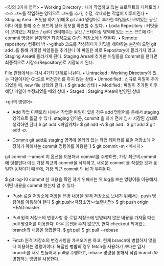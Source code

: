 <깃의 3가지 영역>
•	Working Directory : 내가 작업하고 있는 프로젝트의 디렉토리 / 소스 코드를 작업하는 영역으로 코드를 추가, 수정, 삭제하는 작업이 이루어진다
•	Staging Area : 커밋을 하기 위해 $ git add 명령어로 추가한 파일들이 모여있는 공간이다 이를 통해 소스 코드의 상태 정보를 확인할 수 있다.
•	Locla Repository : 커밋들이 모여있는 저장소 / git이 관리해주는 공간 / 스테이징 영역에 있는 소스 코드에 Git commit 명령을 실행하면 최종적으로 Git의    저장소에 반영된다.
•	Remote repository: 컴퓨터 밖 ->github
코드를 작성하다가 커밋을 해야하는 순간이 오면 git add .를 통해 커밋할 파일들을 추가한다
이 파일은 바로 Repository에 올라가지 않고, Staging Area에 올라가게 된다.
Staging Area에 추가한 파일들을 Commit을 한다면 최종적으로 저장소(Repository)로  저장되게 된다.

<File status lifecycle>
File 관점에서는 다시 4가지 단계로 나뉜다.
•	Untracked : Working Directory에 있는 파일이지만 Git으로 버전관리를 하지 않는 상태
•	Unmodified : 신규로 파일이 추가되었을 때, new file 상태와 같다. ( $ git add 상태 )
•	Modified : 파일이 추가된 이후 해당 파일이 수정되었을 때의 상태
•	Staged : Staging Area에 반영된 상태

<git의 명령어>
-	Add
작업 디렉토리 내에서 작업한 파일이 있을 경우 add 명령어를 통해서 staging 영역으로 옮길 수 있다.
staging 영역은, commit 을 하기 전에 임시 저장된 상태로 생각하면 된다
$ git add <파일위치>
$ git add -A
$ git add .
$ git add
$ git add -p.

-	Commit
git add로 staging 영역에 올라와 있는 작업 데이터를 로컬 저장소에 저장하기 위해서는 commit 명령어를 이용한다
$ git commit -m <메시지>

git commit —ament
이 옵션을 이용해서 commit를 수행하면, 가장 최근의 commit에 덧붙인다.이는 가장 최근의 commit을 삭제하고, 새로운 commit 을 작성한 것과 동일한 동작이기 때문에, 가장 최근 commit 의 id 가 부여된다.

$ git log-10
commit 한 내용을 확인 하기 위해서는 위 log를 보는 명령어를 이용해서 어떤 내용을 commit 했는지 알 수 있다.

-	Push
로컬 저장소에 저장된 변경 내용을 원격 저장소로 보내기 위해서는 push 명령어를 이용해야 한다
$ git push<저장소명><브랜치명>
$ git push origin HEAD:master

-	Pull
원격 저장소의 변경사항 중 로컬 저장소에 반영되지 않은 내용을 가져올 때는 pull 명령어를 이용한다. 아무 옵션을 주지 않으면, 현지 checkout 되어있는 branch의 내용을 병합한다.
$ git pull
$ git pull --rebase

-	Fetch
원격 저장소의 변경사항을 가져오기만 하고, 현재 branch에 병합하지 않을 때 이용하는 명령어이다.
복잡한 병합의 경우 fetch를 사용하기 보다는 임시 branch를 새로 만들어서 pull을 수행하고,
rebase 명령을 통해서 작업 branch 와 병합하는 방법을 사용한다.

